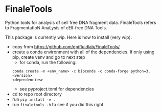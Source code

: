 # FinaleTools

Python tools for analysis of cell free DNA fragment data. FinaleTools refers to
FragmentatIoN AnaLysis of cEll-free DNA Tools.

This package is currently wip. Here is how to install (very wip):

- copy from https://github.com/epifluidlab/FinaleTools/
- create a conda environment with all of the dependencies. If only using pip,
    create venv and go to next step
    - for conda, run the following:
    ```
    conda create -n <env_name> -c bioconda -c conda-forge python=3.<version>
    <dependencies>
    ```
    - see pyproject.toml for dependencies
- cd to repo root directory
- run `pip install -e .`
- run `finaletools -h` to see if you did this right